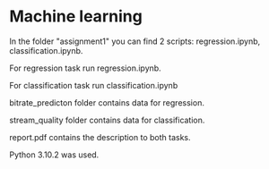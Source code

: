 # Machine learning


 In the folder "assignment1" you can find 2 scripts: regression.ipynb, classification.ipynb.

 For regression task run regression.ipynb.

 For classification task run classification.ipynb

 bitrate_predicton folder contains data for regression.

 stream_quality folder contains data for classification.

report.pdf contains the description to both tasks.

Python 3.10.2 was used.